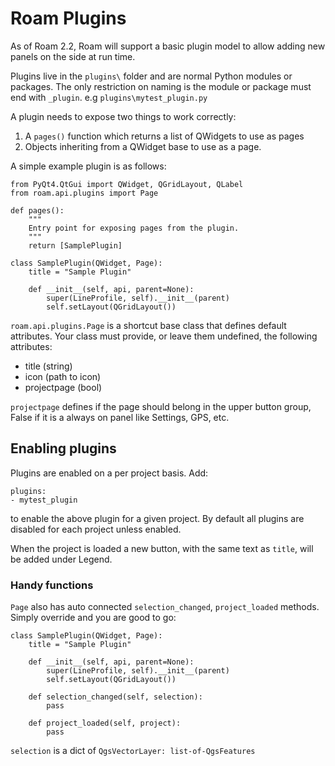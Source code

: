 # Roam Plugins

As of Roam 2.2, Roam will support a basic plugin model to allow adding new panels on the side at run time. 

Plugins live in the `plugins\` folder and are normal Python modules or packages.  The only restriction on naming is the module or package must end with `_plugin`. e.g `plugins\mytest_plugin.py`

A plugin needs to expose two things to work correctly:

1. A `pages()` function which returns a list of QWidgets to use as pages
2. Objects inheriting from a QWidget base to use as a page.

A simple example plugin is as follows:

```
from PyQt4.QtGui import QWidget, QGridLayout, QLabel
from roam.api.plugins import Page

def pages():
    """
    Entry point for exposing pages from the plugin.
    """
    return [SamplePlugin]

class SamplePlugin(QWidget, Page):
    title = "Sample Plugin"

    def __init__(self, api, parent=None):
        super(LineProfile, self).__init__(parent)
        self.setLayout(QGridLayout())
```

`roam.api.plugins.Page` is a shortcut base class that defines default attributes. Your class must provide, or leave them undefined, the following attributes:

* title (string)
* icon (path to icon)
* projectpage (bool)

`projectpage` defines if the page should belong in the upper button group, False if it is a always on panel like Settings, GPS, etc.

## Enabling plugins

Plugins are enabled on a per project basis.  Add:

```
plugins:
- mytest_plugin
```

to enable the above plugin for a given project.  By default all plugins are disabled for each project unless enabled.

When the project is loaded a new button, with the same text as `title`, will be added under Legend.

### Handy functions 

`Page` also has auto connected `selection_changed`, `project_loaded` methods. Simply override and you are good to go:

```
class SamplePlugin(QWidget, Page):
    title = "Sample Plugin"

    def __init__(self, api, parent=None):
        super(LineProfile, self).__init__(parent)
        self.setLayout(QGridLayout())
    
    def selection_changed(self, selection):
        pass

    def project_loaded(self, project):
        pass
```

`selection` is a dict of `QgsVectorLayer: list-of-QgsFeatures`
